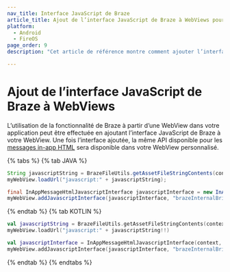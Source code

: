 ```yaml
---
nav_title: Interface JavaScript de Braze
article_title: Ajout de l’interface JavaScript de Braze à WebViews pour Android et FireOS
platform: 
  - Android
  - FireOS
page_order: 9
description: "Cet article de référence montre comment ajouter l’interface JavaScript de Braze à WebViews."

---
```


# Ajout de l’interface JavaScript de Braze à WebViews

L’utilisation de la fonctionnalité de Braze à partir d’une WebView dans votre application peut être effectuée en ajoutant l’interface JavaScript de Braze à votre WebView. Une fois l’interface ajoutée, la même API disponible pour les [messages in-app HTML][1] sera disponible dans votre WebView personnalisé.

{% tabs %}
{% tab JAVA %}

```java
String javascriptString = BrazeFileUtils.getAssetFileStringContents(context.getAssets(), "appboy-html-in-app-message-javascript-component.js");
myWebView.loadUrl("javascript:" + javascriptString);

final InAppMessageHtmlJavascriptInterface javascriptInterface = new InAppMessageHtmlJavascriptInterface(context, inAppMessage);
myWebView.addJavascriptInterface(javascriptInterface, "brazeInternalBridge");
```

{% endtab %}
{% tab KOTLIN %}

```kotlin
val javascriptString = BrazeFileUtils.getAssetFileStringContents(context.getAssets(), "appboy-html-in-app-message-javascript-component.js")
myWebView.loadUrl("javascript:" + javascriptString!!)

val javascriptInterface = InAppMessageHtmlJavascriptInterface(context, inAppMessage)
myWebView.addJavascriptInterface(javascriptInterface, "brazeInternalBridge")
```

{% endtab %}
{% endtabs %}

[1]: {{site.baseurl}}/user_guide/message_building_by_channel/in-app_messages/customize/#custom-html-messages
